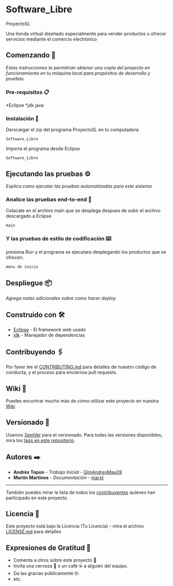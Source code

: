 # Software_Libre
ProyectoSL

Una tienda virtual diseñado especialmente para vender productos 
u ofrecer servicios mediante el comercio electrónico


## Comenzando 🚀

_Estas instrucciones te permitirán obtener una copia del proyecto en funcionamiento en tu máquina local para propósitos de desarrollo y pruebas._


### Pre-requisitos 📋

*Eclipse
*jdk java


### Instalación 🔧

Derscargar el zip del programa ProyectoSL en tu computadora

```
Software_Libre
```

Importa el programa desde Eclipse 

```
Software_Libre
```



## Ejecutando las pruebas ⚙️

_Explica como ejecutar las pruebas automatizadas para este sistema_

### Analice las pruebas end-to-end 🔩

Colacate en el archivo main que se desplega despues de subir el archivo descargado a Eclipse

```
main
```

### Y las pruebas de estilo de codificación ⌨️

presiona Run y el programa se ejecutara desplegando 
los productos que se ofrecen.

```
menu de inicio
```

## Despliegue 📦

_Agrega notas adicionales sobre como hacer deploy_

## Construido con 🛠️

* [Eclipse](https://www.eclipse.org/downloads/) - El framework web usado
* [jdk](https://www.oracle.com/java/technologies/javase-downloads.html) - Manejador de dependencias


## Contribuyendo 🖇️

Por favor lee el [CONTRIBUTING.md](https://gist.github.com/villanuevand/xxxxxx) para detalles de nuestro código de conducta, y el proceso para enviarnos pull requests.

## Wiki 📖

Puedes encontrar mucho más de cómo utilizar este proyecto en nuestra [Wiki](https://github.com/GlmAndresMau09/Software_Libre/wiki/Wiki)

## Versionado 📌

Usamos [SemVer](http://semver.org/) para el versionado. Para todas las versiones disponibles, mira los [tags en este repositorio](https://github.com/tu/proyecto/tags).

## Autores ✒️

* **Andrés Topon** - *Trabajo Inicial* - [GlmAndresMau09](https://github.com/villanuevand)
* **Martin Martines** - *Documentación* - [marxt](#fulanito-de-tal)
* **

También puedes mirar la lista de todos los [contribuyentes](https://github.com/your/project/contributors) quíenes han participado en este proyecto. 

## Licencia 📄

Este proyecto está bajo la Licencia (Tu Licencia) - mira el archivo [LICENSE.md](LICENSE.md) para detalles

## Expresiones de Gratitud 🎁

* Comenta a otros sobre este proyecto 📢
* Invita una cerveza 🍺 o un café ☕ a alguien del equipo. 
* Da las gracias públicamente 🤓.
* etc.
